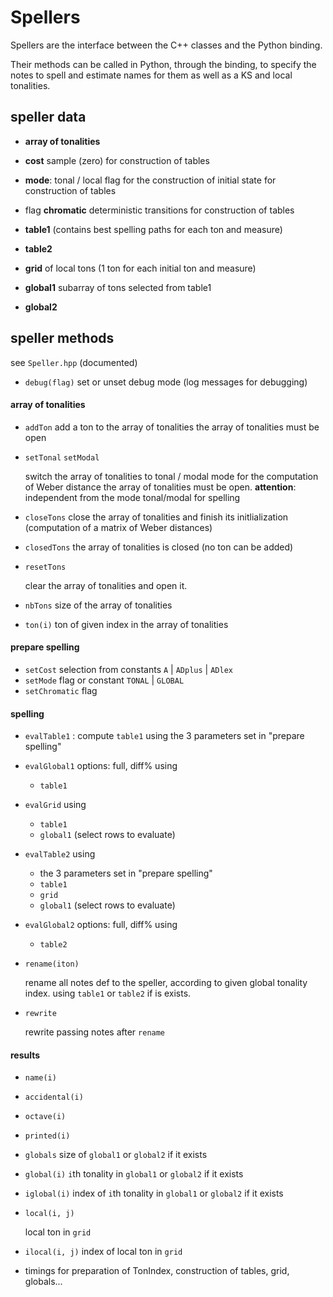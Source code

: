 # Spellers

Spellers are the interface between the C++ classes and the Python binding.

Their methods can be called in Python, through the binding, to specify the notes to spell and estimate names for them as well as a KS and local tonalities.



## speller data

- **array of tonalities**
- **cost** sample (zero) for construction of tables
- **mode**: tonal / local
  flag for the construction of initial state for construction of tables
- flag **chromatic** 
  deterministic transitions for construction of tables
- **table1** (contains best spelling paths for each ton and measure)
- **table2**
- **grid** of local tons (1 ton for each initial ton and measure)

- **global1** subarray of tons selected from table1
- **global2**



## speller methods

see `Speller.hpp` (documented)



- `debug(flag)`
  set or unset debug mode (log messages for debugging)

#### array of tonalities

- `addTon`
  add a ton to the array of tonalities
  the array of tonalities must be open

- `setTonal`  `setModal`

  switch the array of tonalities to tonal / modal mode
  for the computation of Weber distance
  the array of tonalities must be open.
  **attention**: independent from the mode tonal/modal for spelling

- `closeTons` 
  close the array of tonalities and finish its initlialization 
  (computation of a matrix of Weber distances)

- `closedTons`
  the array of tonalities is closed (no ton can be added)

- `resetTons`

  clear the array of tonalities and open it.

- `nbTons`
  size of the array of tonalities

- `ton(i)`
  ton of given index in  the array of tonalities



#### prepare spelling

- `setCost` 
  selection from constants  `A` | `ADplus` |  `ADlex`
- `setMode`  flag or constant `TONAL` |  `GLOBAL`
- `setChromatic` flag



#### spelling

- `evalTable1` : compute `table1`
  using the 3 parameters set in "prepare spelling"
- `evalGlobal1`  options: full, diff%  using
  - `table1`

- `evalGrid`    using 
  - `table1`
  - `global1` (select rows to evaluate)
- `evalTable2`  using 
  - the 3 parameters set in "prepare spelling"
  - `table1`
  - `grid`
  - `global1` (select rows to evaluate)
- `evalGlobal2`  options: full, diff%  using
  - `table2`

- `rename(iton)`

  rename all notes def to the speller,
  according to given global tonality index. 
  using `table1` or `table2` if is exists.

- `rewrite`   

  rewrite passing notes
  after `rename`



#### results

- `name(i)`
- `accidental(i)`
- `octave(i)`
- `printed(i)`
- `globals`
  size of `global1` or  `global2` if it exists

- `global(i)`
  `i`th tonality in  `global1` or  `global2` if it exists
- `iglobal(i)`
  index of `i`th tonality in  `global1` or  `global2` if it exists

- `local(i, j)`

  local ton in `grid`

- `ilocal(i, j)`
  index of local ton in `grid`
- timings for preparation of TonIndex, construction of tables, grid, globals...